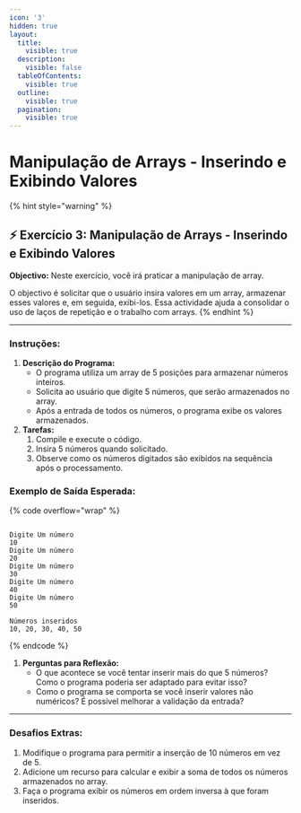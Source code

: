 ```yaml
---
icon: '3'
hidden: true
layout:
  title:
    visible: true
  description:
    visible: false
  tableOfContents:
    visible: true
  outline:
    visible: true
  pagination:
    visible: true
---
```


# Manipulação de Arrays - Inserindo e Exibindo Valores

{% hint style="warning" %}
## ⚡️ Exercício 3:  Manipulação de Arrays - Inserindo e Exibindo Valores



**Objectivo:** Neste exercício, você irá praticar a manipulação de array.&#x20;

O objectivo é solicitar que o usuário insira valores em um array, armazenar esses valores e, em seguida, exibi-los. Essa actividade ajuda a consolidar o uso de laços de repetição e o trabalho com arrays.
{% endhint %}



***



### **Instruções:**

1. **Descrição do Programa:**
   * O programa utiliza um array de 5 posições para armazenar números inteiros.
   * Solicita ao usuário que digite 5 números, que serão armazenados no array.
   * Após a entrada de todos os números, o programa exibe os valores armazenados.
2. **Tarefas:**
   1. Compile e execute o código.
   2. Insira 5 números quando solicitado.
   3. Observe como os números digitados são exibidos na sequência após o processamento.

### **Exemplo de Saída Esperada:**

{% code overflow="wrap" %}
```

Digite Um número
10
Digite Um número
20
Digite Um número
30
Digite Um número
40
Digite Um número
50

Números inseridos
10, 20, 30, 40, 50

```
{% endcode %}

1. **Perguntas para Reflexão:**
   * O que acontece se você tentar inserir mais do que 5 números? Como o programa poderia ser adaptado para evitar isso?
   * Como o programa se comporta se você inserir valores não numéricos? É possível melhorar a validação da entrada?



***



### **Desafios Extras:**

1. Modifique o programa para permitir a inserção de 10 números em vez de 5.
2. Adicione um recurso para calcular e exibir a soma de todos os números armazenados no array.
3. Faça o programa exibir os números em ordem inversa à que foram inseridos.
